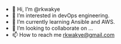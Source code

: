 - 👋 Hi, I’m @rkwakye
- 👀 I’m interested in devOps engineering.
- 🌱 I’m currently learning Ansible and AWS.
- 💞️ I’m looking to collaborate on ...
- 📫 How to reach me rkwakye@gmail.com

<!---
rkwakye/rkwakye is a ✨ special ✨ repository because its `README.md` (this file) appears on your GitHub profile.
You can click the Preview link to take a look at your changes.
--->
